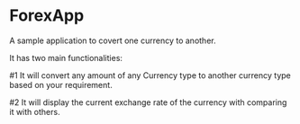 # ForexApp
A sample application to covert one currency to another.

It has two main functionalities:

#1
It will convert any amount of any Currency type to another currency type based on your requirement.

#2
It will display the current exchange rate of the currency with comparing it with others.
